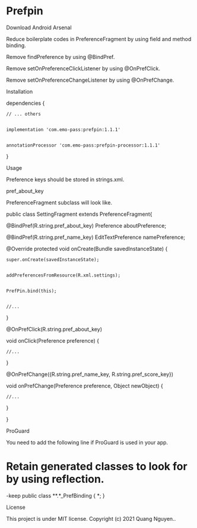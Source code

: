 # Prefpin

Download Android Arsenal


Reduce boilerplate codes in PreferenceFragment by using field and method binding.



Remove findPreference by using @BindPref.


Remove setOnPreferenceClickListener by using @OnPrefClick.


Remove setOnPreferenceChangeListener by using @OnPrefChange.


Installation


dependencies {


    // ... others
    
    
    implementation 'com.emo-pass:prefpin:1.1.1'
    
    
    annotationProcessor 'com.emo-pass:prefpin-processor:1.1.1'
    
    
}

Usage


Preference keys should be stored in strings.xml.


  <string name="pref_about_key" translatable="false">pref_about_key</string>
  
  
  
  PreferenceFragment subclass will look like.
  
  
  
  public class SettingFragment extends PreferenceFragment{
  
  
  @BindPref(R.string.pref_about_key) Preference aboutPreference;
  
  
  @BindPref(R.string.pref_name_key) EditTextPreference namePreference;
  

  @Override protected void onCreate(Bundle savedInstanceState) {
  
  
    super.onCreate(savedInstanceState);
    
    
    addPreferencesFromResource(R.xml.settings);
    
    
    PrefPin.bind(this);
    
    
    //...
    
    
  }
  
  
  @OnPrefClick(R.string.pref_about_key)
  
  
  void onClick(Preference preference) {
  
  
    //...
    
    
  }
  
  
  
  @OnPrefChange({R.string.pref_name_key, R.string.pref_score_key})
  
  
  void onPrefChange(Preference preference, Object newObject) {
  
  
    //...
    
    
  } 
  
  
}

ProGuard


You need to add the following line if ProGuard is used in your app.



# Retain generated classes to look for by using reflection.


-keep public class **.*_PrefBinding { *; }

License


This project is under MIT license. Copyright (c) 2021 Quang Nguyen..
